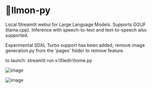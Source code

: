 # 🍋llmon-py

Local Streamlit webui for Large Language Models. Supports GGUF (llama.cpp). 
Inference with speech-to-text and text-to-speech also supported.

Experimental SDXL Turbo support has been added, remove image generation.py from the 'pages' folder to remove feature.

to launch: streamlit run x:\filedir\home.py 

![image](https://github.com/3eeps/llmon-py/assets/55860052/64576326-4397-4d2a-a4e0-0f25faaf34c5)

![image](https://github.com/3eeps/llmon-py/assets/55860052/2671f12d-eba2-48ad-a652-a422b38a6ae2)
